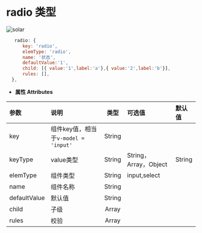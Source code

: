 # radio 类型
![solar](/ui/docs/images/radio.png)
``` js
   radio: {
      key: 'radio',
      elemType: 'radio',
      name: '状态',
      defaultValue:'1',
      child: [{ value:'1',label:'a'},{ value:'2',label:'b'}],
      rules: [],
  },
```
- **属性 Attributes**

| 参数        | 说明       | 类型  | 可选值  | 默认值  |
| :------------- |:-------------| :-----:| :-----|:-----|
| key  | 组件key值，相当于`v-model = 'input'` | String |  |  |
| keyType | value类型    |    String | String，Array，Object | String |
| elemType      | 组件类型      |   String | input,select |  |
| name | 组件名称      |    String |  |  |
| defaultValue | 默认值    |    String |  |  |
| child | 子级    |   Array |  |  |
| rules | 校验      |    Array |  |  |
